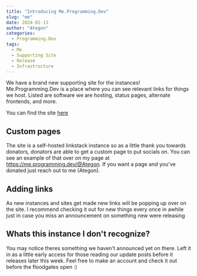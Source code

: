 ```yaml
---
title: "Introducing Me.Programming.Dev"
slug: "me"
date: 2024-02-13
author: "Ategon"
categories:
  - Programming.Dev
tags:
  - Me
  - Supporting Site
  - Release
  - Infrastructure
---
```


We have a brand new supporting site for the instances! Me.Programming.Dev is a place where you can see relevant links for things we host. Listed are software we are hosting, status pages, alternate frontends, and more.

You can find the site [here](https://me.programming.dev)

## Custom pages

The site is a self-hosted linkstack instance so as a little thank you towards donators, donators are able to get a custom page to put socials on. You can see an example of that over on my page at https://me.programming.dev/@Ategon. If you want a page and you've donated just reach out to me (Ategon).

## Adding links

As new instances and sites get made new links will be popping up over on the site. I recommend checking it out for new things every once in awhile just in case you miss an announcement on something new were releasing

## Whats this instance I don't recognize?

You may notice theres something we haven't announced yet on there. Left it in as a little early access for those reading our update posts before it releases later this week. Feel free to make an account and check it out before the floodgates open :)
